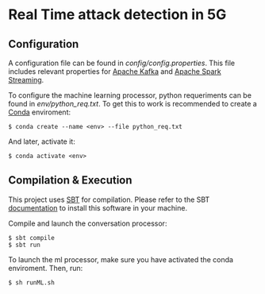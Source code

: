 # Real Time attack detection  in 5G


## Configuration
A configuration file can be found in *config/config.properties*. This file includes relevant properties for
[Apache Kafka](https://kafka.apache.org/) and [Apache Spark Streaming](https://spark.apache.org/streaming/).

To configure the machine learning processor, python requeriments can be found in *env/python_req.txt*.
To get this to work is recommended to create a [Conda](https://docs.conda.io/en/latest/) enviroment:
```
$ conda create --name <env> --file python_req.txt
```
And later, activate it:
```
$ conda activate <env>
```  

## Compilation & Execution
This project uses [SBT](https://www.scala-sbt.org/) for compilation. Please refer to the SBT [documentation](https://www.scala-sbt.org/1.x/docs/)
 to install this software in your machine.
 
 Compile and launch the conversation processor:
```
$ sbt compile
$ sbt run
```

To launch the ml processor, make sure you have activated the conda enviroment. Then, run:
```
$ sh runML.sh
```
